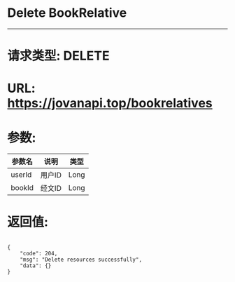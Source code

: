 # Delete BookRelative
---
# 请求类型: DELETE
# URL: https://jovanapi.top/bookrelatives
# 参数:
参数名 | 说明                   | 类型
----- |----------------------- | ----
userId  | 用户ID   | Long
bookId  | 经文ID  | Long
# 返回值:
<pre><code>
{
    "code": 204,
    "msg": "Delete resources successfully",
    "data": {}
}
</code></pre>
